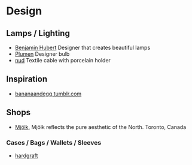 # Design #

## Lamps / Lighting ##

- [Benjamin Hubert](http://www.benjaminhubert.co.uk/) Designer that creates beautiful lamps
- [Plumen](http://eushop.plumen.com/) Designer bulb
- [nud](http://www.nudcollection.com) Textile cable with porcelain holder

## Inspiration ##

- [bananaandegg.tumblr.com](http://bananaandegg.tumblr.com/)

## Shops ##

- [Mjölk](http://mjolk.ca/), Mjölk reflects the pure aesthetic of the North. Toronto, Canada

### Cases / Bags / Wallets / Sleeves ###

- [hardgraft](http://www.hardgraft.com/collections/fullrange)
